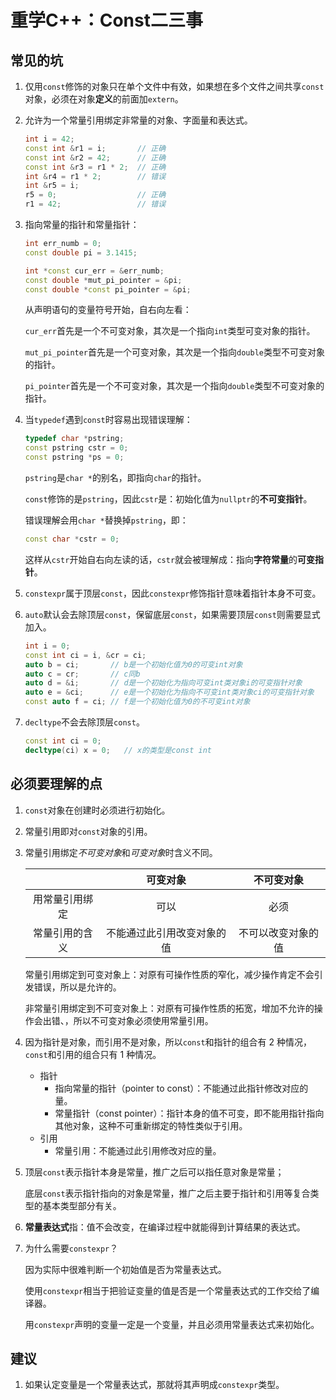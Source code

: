 # 重学C++：Const二三事


## 常见的坑

1. 仅用`const`修饰的对象只在单个文件中有效，如果想在多个文件之间共享`const`对象，必须在对象**定义**的前面加`extern`。

2. 允许为一个常量引用绑定非常量的对象、字面量和表达式。

   ```C++
   int i = 42;
   const int &r1 = i;       // 正确
   const int &r2 = 42;      // 正确
   const int &r3 = r1 * 2;  // 正确
   int &r4 = r1 * 2;        // 错误
   int &r5 = i;
   r5 = 0;                  // 正确
   r1 = 42;                 // 错误
   ```

3. 指向常量的指针和常量指针：

   ```C++
   int err_numb = 0;
   const double pi = 3.1415;
   
   int *const cur_err = &err_numb;
   const double *mut_pi_pointer = &pi;
   const double *const pi_pointer = &pi;
   ```

   从声明语句的变量符号开始，自右向左看：

   `cur_err`首先是一个不可变对象，其次是一个指向`int`类型可变对象的指针。

   `mut_pi_pointer`首先是一个可变对象，其次是一个指向`double`类型不可变对象的指针。

   `pi_pointer`首先是一个不可变对象，其次是一个指向`double`类型不可变对象的指针。
   
4. 当`typedef`遇到`const`时容易出现错误理解：

   ```C++
   typedef char *pstring;
   const pstring cstr = 0;
   const pstring *ps = 0;
   ```

   `pstring`是`char *`的别名，即指向`char`的指针。

   `const`修饰的是`pstring`，因此`cstr`是：初始化值为`nullptr`的**不可变指针**。

   错误理解会用`char *`替换掉`pstring`，即：

   ```c++
   const char *cstr = 0;
   ```

   这样从`cstr`开始自右向左读的话，`cstr`就会被理解成：指向**字符常量**的**可变指针**。

5. `constexpr`属于顶层`const`，因此`constexpr`修饰指针意味着指针本身不可变。

6. `auto`默认会去除顶层`const`，保留底层`const`，如果需要顶层`const`则需要显式加入。

   ```C++
   int i = 0;
   const int ci = i, &cr = ci;
   auto b = ci;       // b是一个初始化值为0的可变int对象 
   auto c = cr;       // c同b
   auto d = &i;       // d是一个初始化为指向可变int类对象i的可变指针对象
   auto e = &ci;      // e是一个初始化为指向不可变int类对象ci的可变指针对象
   const auto f = ci; // f是一个初始化值为0的不可变int对象
   ```

7. `decltype`不会去除顶层`const`。

   ```C++
   const int ci = 0;
   decltype(ci) x = 0;   // x的类型是const int
   ```

## 必须要理解的点

1. `const`对象在创建时必须进行初始化。

2. 常量引用即对`const`对象的引用。

3. 常量引用绑定*不可变对象*和*可变对象*时含义不同。

   |                |          可变对象          |     不可变对象     |
   | :------------: | :------------------------: | :----------------: |
   | 用常量引用绑定 |            可以            |        必须        |
   | 常量引用的含义 | 不能通过此引用改变对象的值 | 不可以改变对象的值 |

   常量引用绑定到可变对象上：对原有可操作性质的窄化，减少操作肯定不会引发错误，所以是允许的。

   非常量引用绑定到不可变对象上：对原有可操作性质的拓宽，增加不允许的操作会出错、，所以不可变对象必须使用常量引用。

4. 因为指针是对象，而引用不是对象，所以`const`和指针的组合有 2 种情况，`const`和引用的组合只有 1 种情况。

   + 指针
     + 指向常量的指针（pointer to const）：不能通过此指针修改对应的量。
     + 常量指针（const pointer）：指针本身的值不可变，即不能用指针指向其他对象，这种不可重新绑定的特性类似于引用。
   + 引用
     + 常量引用：不能通过此引用修改对应的量。
   
5. 顶层`const`表示指针本身是常量，推广之后可以指任意对象是常量；

   底层`const`表示指针指向的对象是常量，推广之后主要于指针和引用等复合类型的基本类型部分有关。

6. **常量表达式**指：值不会改变，在编译过程中就能得到计算结果的表达式。

7. 为什么需要`constexpr`？

   因为实际中很难判断一个初始值是否为常量表达式。

   使用`constexpr`相当于把验证变量的值是否是一个常量表达式的工作交给了编译器。

   用`constexpr`声明的变量一定是一个变量，并且必须用常量表达式来初始化。

## 建议

1. 如果认定变量是一个常量表达式，那就将其声明成`constexpr`类型。

